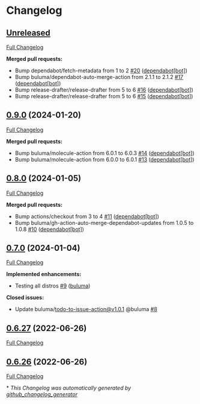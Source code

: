 # Changelog

## [Unreleased](https://github.com/buluma/ansible-role-erlang/tree/HEAD)

[Full Changelog](https://github.com/buluma/ansible-role-erlang/compare/0.9.0...HEAD)

**Merged pull requests:**

- Bump dependabot/fetch-metadata from 1 to 2 [\#20](https://github.com/buluma/ansible-role-erlang/pull/20) ([dependabot[bot]](https://github.com/apps/dependabot))
- Bump buluma/dependabot-auto-merge-action from 2.1.1 to 2.1.2 [\#17](https://github.com/buluma/ansible-role-erlang/pull/17) ([dependabot[bot]](https://github.com/apps/dependabot))
- Bump release-drafter/release-drafter from 5 to 6 [\#16](https://github.com/buluma/ansible-role-erlang/pull/16) ([dependabot[bot]](https://github.com/apps/dependabot))
- Bump release-drafter/release-drafter from 5 to 6 [\#15](https://github.com/buluma/ansible-role-erlang/pull/15) ([dependabot[bot]](https://github.com/apps/dependabot))

## [0.9.0](https://github.com/buluma/ansible-role-erlang/tree/0.9.0) (2024-01-20)

[Full Changelog](https://github.com/buluma/ansible-role-erlang/compare/0.8.0...0.9.0)

**Merged pull requests:**

- Bump buluma/molecule-action from 6.0.1 to 6.0.3 [\#14](https://github.com/buluma/ansible-role-erlang/pull/14) ([dependabot[bot]](https://github.com/apps/dependabot))
- Bump buluma/molecule-action from 6.0.0 to 6.0.1 [\#13](https://github.com/buluma/ansible-role-erlang/pull/13) ([dependabot[bot]](https://github.com/apps/dependabot))

## [0.8.0](https://github.com/buluma/ansible-role-erlang/tree/0.8.0) (2024-01-05)

[Full Changelog](https://github.com/buluma/ansible-role-erlang/compare/0.7.0...0.8.0)

**Merged pull requests:**

- Bump actions/checkout from 3 to 4 [\#11](https://github.com/buluma/ansible-role-erlang/pull/11) ([dependabot[bot]](https://github.com/apps/dependabot))
- Bump buluma/gh-action-auto-merge-dependabot-updates from 1.0.5 to 1.0.8 [\#10](https://github.com/buluma/ansible-role-erlang/pull/10) ([dependabot[bot]](https://github.com/apps/dependabot))

## [0.7.0](https://github.com/buluma/ansible-role-erlang/tree/0.7.0) (2024-01-04)

[Full Changelog](https://github.com/buluma/ansible-role-erlang/compare/0.6.27...0.7.0)

**Implemented enhancements:**

- Testing all distros [\#9](https://github.com/buluma/ansible-role-erlang/pull/9) ([buluma](https://github.com/buluma))

**Closed issues:**

- Update buluma/todo-to-issue-action@v1.0.1 @buluma [\#8](https://github.com/buluma/ansible-role-erlang/issues/8)

## [0.6.27](https://github.com/buluma/ansible-role-erlang/tree/0.6.27) (2022-06-26)

[Full Changelog](https://github.com/buluma/ansible-role-erlang/compare/0.6.26...0.6.27)

## [0.6.26](https://github.com/buluma/ansible-role-erlang/tree/0.6.26) (2022-06-26)

[Full Changelog](https://github.com/buluma/ansible-role-erlang/compare/1ef59fd0c4c9df16883394219862e3e1f738406b...0.6.26)



\* *This Changelog was automatically generated by [github_changelog_generator](https://github.com/github-changelog-generator/github-changelog-generator)*
